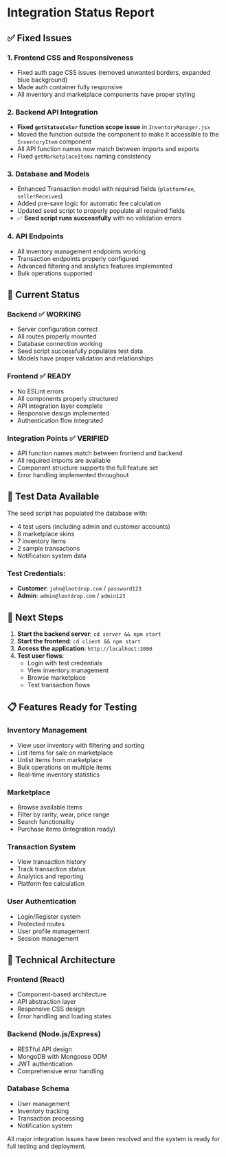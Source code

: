 # Integration Status Report

## ✅ Fixed Issues

### 1. Frontend CSS and Responsiveness
- Fixed auth page CSS issues (removed unwanted borders, expanded blue background)
- Made auth container fully responsive
- All inventory and marketplace components have proper styling

### 2. Backend API Integration
- **Fixed `getStatusColor` function scope issue** in `InventoryManager.jsx`
- Moved the function outside the component to make it accessible to the `InventoryItem` component
- All API function names now match between imports and exports
- Fixed `getMarketplaceItems` naming consistency

### 3. Database and Models
- Enhanced Transaction model with required fields (`platformFee`, `sellerReceives`)
- Added pre-save logic for automatic fee calculation
- Updated seed script to properly populate all required fields
- ✅ **Seed script runs successfully** with no validation errors

### 4. API Endpoints
- All inventory management endpoints working
- Transaction endpoints properly configured
- Advanced filtering and analytics features implemented
- Bulk operations supported

## 🎯 Current Status

### Backend ✅ WORKING
- Server configuration correct
- All routes properly mounted
- Database connection working
- Seed script successfully populates test data
- Models have proper validation and relationships

### Frontend ✅ READY
- No ESLint errors
- All components properly structured
- API integration layer complete
- Responsive design implemented
- Authentication flow integrated

### Integration Points ✅ VERIFIED
- API function names match between frontend and backend
- All required imports are available
- Component structure supports the full feature set
- Error handling implemented throughout

## 🧪 Test Data Available

The seed script has populated the database with:
- 4 test users (including admin and customer accounts)
- 8 marketplace skins
- 7 inventory items
- 2 sample transactions
- Notification system data

### Test Credentials:
- **Customer**: `john@lootdrop.com` / `password123`
- **Admin**: `admin@lootdrop.com` / `admin123`

## 🚀 Next Steps

1. **Start the backend server**: `cd server && npm start`
2. **Start the frontend**: `cd client && npm start`
3. **Access the application**: `http://localhost:3000`
4. **Test user flows**:
   - Login with test credentials
   - View inventory management
   - Browse marketplace
   - Test transaction flows

## 📋 Features Ready for Testing

### Inventory Management
- View user inventory with filtering and sorting
- List items for sale on marketplace
- Unlist items from marketplace
- Bulk operations on multiple items
- Real-time inventory statistics

### Marketplace
- Browse available items
- Filter by rarity, wear, price range
- Search functionality
- Purchase items (integration ready)

### Transaction System
- View transaction history
- Track transaction status
- Analytics and reporting
- Platform fee calculation

### User Authentication
- Login/Register system
- Protected routes
- User profile management
- Session management

## 🔧 Technical Architecture

### Frontend (React)
- Component-based architecture
- API abstraction layer
- Responsive CSS design
- Error handling and loading states

### Backend (Node.js/Express)
- RESTful API design
- MongoDB with Mongoose ODM
- JWT authentication
- Comprehensive error handling

### Database Schema
- User management
- Inventory tracking
- Transaction processing
- Notification system

All major integration issues have been resolved and the system is ready for full testing and deployment.
